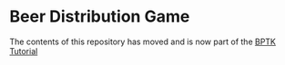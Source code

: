 # Beer Distribution Game

The contents of this repository has moved and is now part of the [BPTK Tutorial](https://github.com/transentis/bptk_py_tutorial/tree/master/model_library/beergame)


